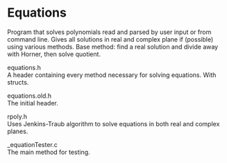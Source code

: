 # Equations
Program that solves polynomials read and parsed by user input or from command line.
Gives all solutions in real and complex plane if (possible) using various methods.
Base method: find a real solution and divide away with Horner, then solve quotient.

equations.h  
A header containing every method necessary for solving equations. With structs.

equations.old.h  
The initial header.

rpoly.h  
Uses Jenkins-Traub algorithm to solve equations in both real and complex planes.

_equationTester.c  
The  main method for testing.

